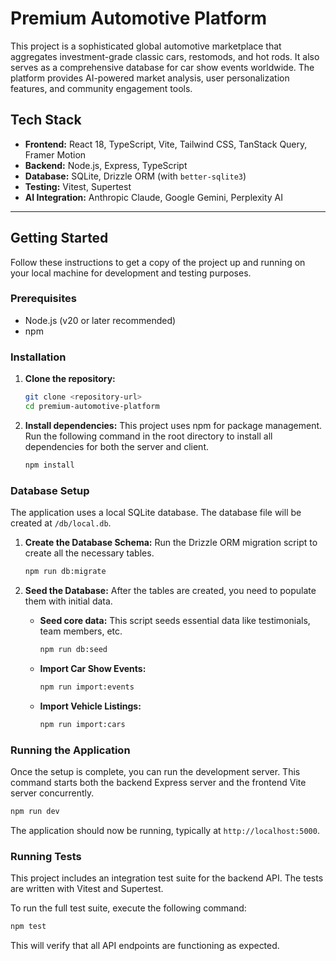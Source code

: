 # Premium Automotive Platform

This project is a sophisticated global automotive marketplace that aggregates investment-grade classic cars, restomods, and hot rods. It also serves as a comprehensive database for car show events worldwide. The platform provides AI-powered market analysis, user personalization features, and community engagement tools.

## Tech Stack

- **Frontend:** React 18, TypeScript, Vite, Tailwind CSS, TanStack Query, Framer Motion
- **Backend:** Node.js, Express, TypeScript
- **Database:** SQLite, Drizzle ORM (with `better-sqlite3`)
- **Testing:** Vitest, Supertest
- **AI Integration:** Anthropic Claude, Google Gemini, Perplexity AI

---

## Getting Started

Follow these instructions to get a copy of the project up and running on your local machine for development and testing purposes.

### Prerequisites

- Node.js (v20 or later recommended)
- npm

### Installation

1.  **Clone the repository:**
    ```bash
    git clone <repository-url>
    cd premium-automotive-platform
    ```

2.  **Install dependencies:**
    This project uses npm for package management. Run the following command in the root directory to install all dependencies for both the server and client.
    ```bash
    npm install
    ```

### Database Setup

The application uses a local SQLite database. The database file will be created at `/db/local.db`.

1.  **Create the Database Schema:**
    Run the Drizzle ORM migration script to create all the necessary tables.
    ```bash
    npm run db:migrate
    ```

2.  **Seed the Database:**
    After the tables are created, you need to populate them with initial data.

    *   **Seed core data:** This script seeds essential data like testimonials, team members, etc.
        ```bash
        npm run db:seed
        ```
    *   **Import Car Show Events:**
        ```bash
        npm run import:events
        ```
    *   **Import Vehicle Listings:**
        ```bash
        npm run import:cars
        ```

### Running the Application

Once the setup is complete, you can run the development server. This command starts both the backend Express server and the frontend Vite server concurrently.

```bash
npm run dev
```

The application should now be running, typically at `http://localhost:5000`.

### Running Tests

This project includes an integration test suite for the backend API. The tests are written with Vitest and Supertest.

To run the full test suite, execute the following command:

```bash
npm test
```

This will verify that all API endpoints are functioning as expected.
